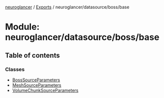 [neuroglancer](../README.md) / [Exports](../modules.md) / neuroglancer/datasource/boss/base

# Module: neuroglancer/datasource/boss/base

## Table of contents

### Classes

- [BossSourceParameters](../classes/neuroglancer_datasource_boss_base.BossSourceParameters.md)
- [MeshSourceParameters](../classes/neuroglancer_datasource_boss_base.MeshSourceParameters.md)
- [VolumeChunkSourceParameters](../classes/neuroglancer_datasource_boss_base.VolumeChunkSourceParameters.md)
